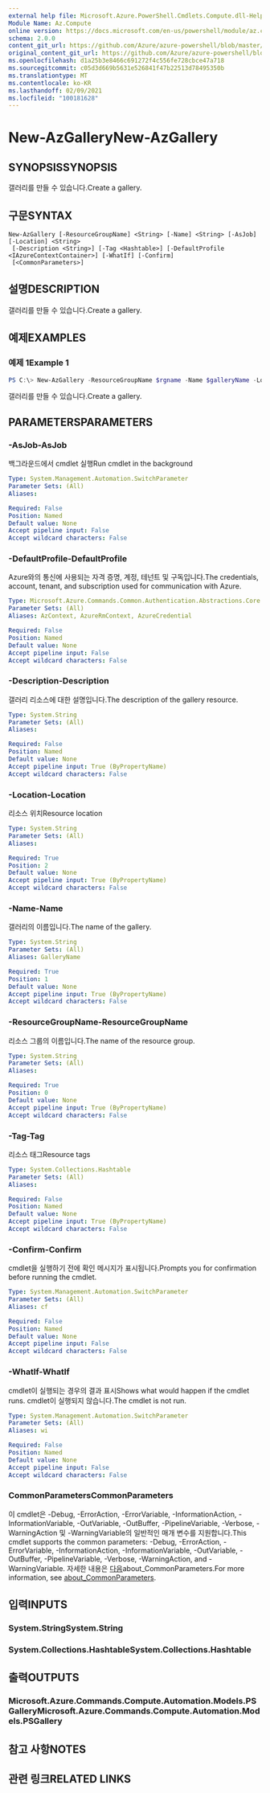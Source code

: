 ```yaml
---
external help file: Microsoft.Azure.PowerShell.Cmdlets.Compute.dll-Help.xml
Module Name: Az.Compute
online version: https://docs.microsoft.com/en-us/powershell/module/az.compute/new-azgallery
schema: 2.0.0
content_git_url: https://github.com/Azure/azure-powershell/blob/master/src/Compute/Compute/help/New-AzGallery.md
original_content_git_url: https://github.com/Azure/azure-powershell/blob/master/src/Compute/Compute/help/New-AzGallery.md
ms.openlocfilehash: d1a25b3e8466c691272f4c556fe728cbce47a718
ms.sourcegitcommit: c05d3d669b5631e526841f47b22513d78495350b
ms.translationtype: MT
ms.contentlocale: ko-KR
ms.lasthandoff: 02/09/2021
ms.locfileid: "100181628"
---
```

# <span data-ttu-id="bf075-101">New-AzGallery</span><span class="sxs-lookup"><span data-stu-id="bf075-101">New-AzGallery</span></span>

## <span data-ttu-id="bf075-102">SYNOPSIS</span><span class="sxs-lookup"><span data-stu-id="bf075-102">SYNOPSIS</span></span>
<span data-ttu-id="bf075-103">갤러리를 만들 수 있습니다.</span><span class="sxs-lookup"><span data-stu-id="bf075-103">Create a gallery.</span></span>

## <span data-ttu-id="bf075-104">구문</span><span class="sxs-lookup"><span data-stu-id="bf075-104">SYNTAX</span></span>

```
New-AzGallery [-ResourceGroupName] <String> [-Name] <String> [-AsJob] [-Location] <String>
 [-Description <String>] [-Tag <Hashtable>] [-DefaultProfile <IAzureContextContainer>] [-WhatIf] [-Confirm]
 [<CommonParameters>]
```

## <span data-ttu-id="bf075-105">설명</span><span class="sxs-lookup"><span data-stu-id="bf075-105">DESCRIPTION</span></span>
<span data-ttu-id="bf075-106">갤러리를 만들 수 있습니다.</span><span class="sxs-lookup"><span data-stu-id="bf075-106">Create a gallery.</span></span>

## <span data-ttu-id="bf075-107">예제</span><span class="sxs-lookup"><span data-stu-id="bf075-107">EXAMPLES</span></span>

### <span data-ttu-id="bf075-108">예제 1</span><span class="sxs-lookup"><span data-stu-id="bf075-108">Example 1</span></span>
```powershell
PS C:\> New-AzGallery -ResourceGroupName $rgname -Name $galleryName -Location $location -Description $galleryDescription
```

<span data-ttu-id="bf075-109">갤러리를 만들 수 있습니다.</span><span class="sxs-lookup"><span data-stu-id="bf075-109">Create a gallery.</span></span>

## <span data-ttu-id="bf075-110">PARAMETERS</span><span class="sxs-lookup"><span data-stu-id="bf075-110">PARAMETERS</span></span>

### <span data-ttu-id="bf075-111">-AsJob</span><span class="sxs-lookup"><span data-stu-id="bf075-111">-AsJob</span></span>
<span data-ttu-id="bf075-112">백그라운드에서 cmdlet 실행</span><span class="sxs-lookup"><span data-stu-id="bf075-112">Run cmdlet in the background</span></span>

```yaml
Type: System.Management.Automation.SwitchParameter
Parameter Sets: (All)
Aliases:

Required: False
Position: Named
Default value: None
Accept pipeline input: False
Accept wildcard characters: False
```

### <span data-ttu-id="bf075-113">-DefaultProfile</span><span class="sxs-lookup"><span data-stu-id="bf075-113">-DefaultProfile</span></span>
<span data-ttu-id="bf075-114">Azure와의 통신에 사용되는 자격 증명, 계정, 테넌트 및 구독입니다.</span><span class="sxs-lookup"><span data-stu-id="bf075-114">The credentials, account, tenant, and subscription used for communication with Azure.</span></span>

```yaml
Type: Microsoft.Azure.Commands.Common.Authentication.Abstractions.Core.IAzureContextContainer
Parameter Sets: (All)
Aliases: AzContext, AzureRmContext, AzureCredential

Required: False
Position: Named
Default value: None
Accept pipeline input: False
Accept wildcard characters: False
```

### <span data-ttu-id="bf075-115">-Description</span><span class="sxs-lookup"><span data-stu-id="bf075-115">-Description</span></span>
<span data-ttu-id="bf075-116">갤러리 리소스에 대한 설명입니다.</span><span class="sxs-lookup"><span data-stu-id="bf075-116">The description of the gallery resource.</span></span>

```yaml
Type: System.String
Parameter Sets: (All)
Aliases:

Required: False
Position: Named
Default value: None
Accept pipeline input: True (ByPropertyName)
Accept wildcard characters: False
```

### <span data-ttu-id="bf075-117">-Location</span><span class="sxs-lookup"><span data-stu-id="bf075-117">-Location</span></span>
<span data-ttu-id="bf075-118">리소스 위치</span><span class="sxs-lookup"><span data-stu-id="bf075-118">Resource location</span></span>

```yaml
Type: System.String
Parameter Sets: (All)
Aliases:

Required: True
Position: 2
Default value: None
Accept pipeline input: True (ByPropertyName)
Accept wildcard characters: False
```

### <span data-ttu-id="bf075-119">-Name</span><span class="sxs-lookup"><span data-stu-id="bf075-119">-Name</span></span>
<span data-ttu-id="bf075-120">갤러리의 이름입니다.</span><span class="sxs-lookup"><span data-stu-id="bf075-120">The name of the gallery.</span></span>

```yaml
Type: System.String
Parameter Sets: (All)
Aliases: GalleryName

Required: True
Position: 1
Default value: None
Accept pipeline input: True (ByPropertyName)
Accept wildcard characters: False
```

### <span data-ttu-id="bf075-121">-ResourceGroupName</span><span class="sxs-lookup"><span data-stu-id="bf075-121">-ResourceGroupName</span></span>
<span data-ttu-id="bf075-122">리소스 그룹의 이름입니다.</span><span class="sxs-lookup"><span data-stu-id="bf075-122">The name of the resource group.</span></span>

```yaml
Type: System.String
Parameter Sets: (All)
Aliases:

Required: True
Position: 0
Default value: None
Accept pipeline input: True (ByPropertyName)
Accept wildcard characters: False
```

### <span data-ttu-id="bf075-123">-Tag</span><span class="sxs-lookup"><span data-stu-id="bf075-123">-Tag</span></span>
<span data-ttu-id="bf075-124">리소스 태그</span><span class="sxs-lookup"><span data-stu-id="bf075-124">Resource tags</span></span>

```yaml
Type: System.Collections.Hashtable
Parameter Sets: (All)
Aliases:

Required: False
Position: Named
Default value: None
Accept pipeline input: True (ByPropertyName)
Accept wildcard characters: False
```

### <span data-ttu-id="bf075-125">-Confirm</span><span class="sxs-lookup"><span data-stu-id="bf075-125">-Confirm</span></span>
<span data-ttu-id="bf075-126">cmdlet을 실행하기 전에 확인 메시지가 표시됩니다.</span><span class="sxs-lookup"><span data-stu-id="bf075-126">Prompts you for confirmation before running the cmdlet.</span></span>

```yaml
Type: System.Management.Automation.SwitchParameter
Parameter Sets: (All)
Aliases: cf

Required: False
Position: Named
Default value: None
Accept pipeline input: False
Accept wildcard characters: False
```

### <span data-ttu-id="bf075-127">-WhatIf</span><span class="sxs-lookup"><span data-stu-id="bf075-127">-WhatIf</span></span>
<span data-ttu-id="bf075-128">cmdlet이 실행되는 경우의 결과 표시</span><span class="sxs-lookup"><span data-stu-id="bf075-128">Shows what would happen if the cmdlet runs.</span></span>
<span data-ttu-id="bf075-129">cmdlet이 실행되지 않습니다.</span><span class="sxs-lookup"><span data-stu-id="bf075-129">The cmdlet is not run.</span></span>

```yaml
Type: System.Management.Automation.SwitchParameter
Parameter Sets: (All)
Aliases: wi

Required: False
Position: Named
Default value: None
Accept pipeline input: False
Accept wildcard characters: False
```

### <span data-ttu-id="bf075-130">CommonParameters</span><span class="sxs-lookup"><span data-stu-id="bf075-130">CommonParameters</span></span>
<span data-ttu-id="bf075-131">이 cmdlet은 -Debug, -ErrorAction, -ErrorVariable, -InformationAction, -InformationVariable, -OutVariable, -OutBuffer, -PipelineVariable, -Verbose, -WarningAction 및 -WarningVariable의 일반적인 매개 변수를 지원합니다.</span><span class="sxs-lookup"><span data-stu-id="bf075-131">This cmdlet supports the common parameters: -Debug, -ErrorAction, -ErrorVariable, -InformationAction, -InformationVariable, -OutVariable, -OutBuffer, -PipelineVariable, -Verbose, -WarningAction, and -WarningVariable.</span></span> <span data-ttu-id="bf075-132">자세한 내용은 [다음](http://go.microsoft.com/fwlink/?LinkID=113216)about_CommonParameters.</span><span class="sxs-lookup"><span data-stu-id="bf075-132">For more information, see [about_CommonParameters](http://go.microsoft.com/fwlink/?LinkID=113216).</span></span>

## <span data-ttu-id="bf075-133">입력</span><span class="sxs-lookup"><span data-stu-id="bf075-133">INPUTS</span></span>

### <span data-ttu-id="bf075-134">System.String</span><span class="sxs-lookup"><span data-stu-id="bf075-134">System.String</span></span>

### <span data-ttu-id="bf075-135">System.Collections.Hashtable</span><span class="sxs-lookup"><span data-stu-id="bf075-135">System.Collections.Hashtable</span></span>

## <span data-ttu-id="bf075-136">출력</span><span class="sxs-lookup"><span data-stu-id="bf075-136">OUTPUTS</span></span>

### <span data-ttu-id="bf075-137">Microsoft.Azure.Commands.Compute.Automation.Models.PSGallery</span><span class="sxs-lookup"><span data-stu-id="bf075-137">Microsoft.Azure.Commands.Compute.Automation.Models.PSGallery</span></span>

## <span data-ttu-id="bf075-138">참고 사항</span><span class="sxs-lookup"><span data-stu-id="bf075-138">NOTES</span></span>

## <span data-ttu-id="bf075-139">관련 링크</span><span class="sxs-lookup"><span data-stu-id="bf075-139">RELATED LINKS</span></span>
